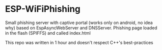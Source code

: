 # ESP-WiFiPhishing
Small phishing server with captive portal (works only on android, no idea why) based on EspAsyncWebServer and DNSServer. Phishing page loaded in the flash (SPIFFS) and called index.html

This repo was written in 1 hour and doesn't respect C++'s best-practices

